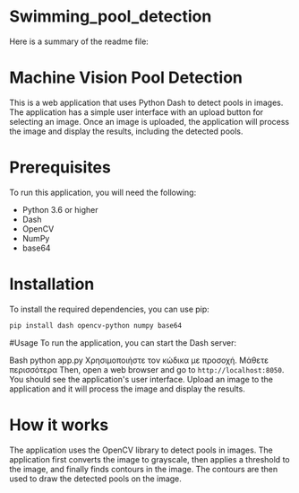 # Swimming_pool_detection

Here is a summary of the readme file:

# Machine Vision Pool Detection
This is a web application that uses Python Dash to detect pools in images. The application has a simple user interface with an upload button for selecting an image. Once an image is uploaded, the application will process the image and display the results, including the detected pools.

# Prerequisites
To run this application, you will need the following:

- Python 3.6 or higher
- Dash
- OpenCV
- NumPy
- base64

# Installation
To install the required dependencies, you can use pip:

``` Bash
pip install dash opencv-python numpy base64
```

#Usage
To run the application, you can start the Dash server:

Bash
python app.py
Χρησιμοποιήστε τον κώδικα με προσοχή. Μάθετε περισσότερα
Then, open a web browser and go to ```http://localhost:8050```. You should see the application's user interface. Upload an image to the application and it will process the image and display the results.

# How it works
The application uses the OpenCV library to detect pools in images. The application first converts the image to grayscale, then applies a threshold to the image, and finally finds contours in the image. The contours are then used to draw the detected pools on the image.
